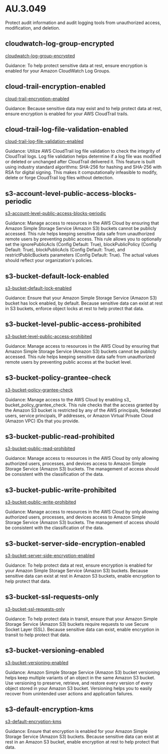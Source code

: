 # AU.3.049
Protect audit information and audit logging tools from unauthorized access, modification, and deletion.

##  cloudwatch-log-group-encrypted
[cloudwatch-log-group-encrypted](https://docs.aws.amazon.com/config/latest/developerguide/cloudwatch-log-group-encrypted.html)

Guidance:
To help protect sensitive data at rest, ensure encryption is enabled for your Amazon CloudWatch Log Groups.

##  cloud-trail-encryption-enabled
[cloud-trail-encryption-enabled](https://docs.aws.amazon.com/config/latest/developerguide/cloud-trail-encryption-enabled.html)

Guidance:
Because sensitive data may exist and to help protect data at rest, ensure encryption is enabled for your AWS CloudTrail trails.

##  cloud-trail-log-file-validation-enabled
[cloud-trail-log-file-validation-enabled](https://docs.aws.amazon.com/config/latest/developerguide/cloud-trail-log-file-validation-enabled.html)

Guidance:
Utilize AWS CloudTrail log file validation to check the integrity of CloudTrail logs. Log file validation helps determine if a log file was modified or deleted or unchanged after CloudTrail delivered it. This feature is built using industry standard algorithms: SHA-256 for hashing and SHA-256 with RSA for digital signing. This makes it computationally infeasible to modify, delete or forge CloudTrail log files without detection.

##  s3-account-level-public-access-blocks-periodic
[s3-account-level-public-access-blocks-periodic](https://docs.aws.amazon.com/config/latest/developerguide/s3-account-level-public-access-blocks-periodic.html)

Guidance:
Manage access to resources in the AWS Cloud by ensuring that Amazon Simple Storage Service (Amazon S3) buckets cannot be publicly accessed. This rule helps keeping sensitive data safe from unauthorized remote users by preventing public access. This rule allows you to optionally set the ignorePublicAcls (Config Default: True), blockPublicPolicy (Config Default: True), blockPublicAcls (Config Default: True), and restrictPublicBuckets parameters (Config Default: True). The actual values should reflect your organization's policies.

##  s3-bucket-default-lock-enabled
[s3-bucket-default-lock-enabled](https://docs.aws.amazon.com/config/latest/developerguide/s3-bucket-default-lock-enabled.html)

Guidance:
Ensure that your Amazon Simple Storage Service (Amazon S3) bucket has lock enabled, by default. Because sensitive data can exist at rest in S3 buckets, enforce object locks at rest to help protect that data.

##  s3-bucket-level-public-access-prohibited
[s3-bucket-level-public-access-prohibited](https://docs.aws.amazon.com/config/latest/developerguide/s3-bucket-level-public-access-prohibited.html)

Guidance:
Manage access to resources in the AWS Cloud by ensuring that Amazon Simple Storage Service (Amazon S3) buckets cannot be publicly accessed. This rule helps keeping sensitive data safe from unauthorized remote users by preventing public access at the bucket level.

##  s3-bucket-policy-grantee-check
[s3-bucket-policy-grantee-check](https://docs.aws.amazon.com/config/latest/developerguide/s3-bucket-policy-grantee-check.html)

Guidance:
Manage access to the AWS Cloud by enabling s3_ bucket_policy_grantee_check. This rule checks that the access granted by the Amazon S3 bucket is restricted by any of the AWS principals, federated users, service principals, IP addresses, or Amazon Virtual Private Cloud (Amazon VPC) IDs that you provide.

##  s3-bucket-public-read-prohibited
[s3-bucket-public-read-prohibited](https://docs.aws.amazon.com/config/latest/developerguide/s3-bucket-public-read-prohibited.html)

Guidance:
Manage access to resources in the AWS Cloud by only allowing authorized users, processes, and devices access to Amazon Simple Storage Service (Amazon S3) buckets. The management of access should be consistent with the classification of the data.

##  s3-bucket-public-write-prohibited
[s3-bucket-public-write-prohibited](https://docs.aws.amazon.com/config/latest/developerguide/s3-bucket-public-write-prohibited.html)

Guidance:
Manage access to resources in the AWS Cloud by only allowing authorized users, processes, and devices access to Amazon Simple Storage Service (Amazon S3) buckets. The management of access should be consistent with the classification of the data.

##  s3-bucket-server-side-encryption-enabled
[s3-bucket-server-side-encryption-enabled](https://docs.aws.amazon.com/config/latest/developerguide/s3-bucket-server-side-encryption-enabled.html)

Guidance:
To help protect data at rest, ensure encryption is enabled for your Amazon Simple Storage Service (Amazon S3) buckets. Because sensitive data can exist at rest in Amazon S3 buckets, enable encryption to help protect that data.

##  s3-bucket-ssl-requests-only
[s3-bucket-ssl-requests-only](https://docs.aws.amazon.com/config/latest/developerguide/s3-bucket-ssl-requests-only.html)

Guidance:
To help protect data in transit, ensure that your Amazon Simple Storage Service (Amazon S3) buckets require requests to use Secure Socket Layer (SSL). Because sensitive data can exist, enable encryption in transit to help protect that data.

##  s3-bucket-versioning-enabled
[s3-bucket-versioning-enabled](https://docs.aws.amazon.com/config/latest/developerguide/s3-bucket-versioning-enabled.html)

Guidance:
Amazon Simple Storage Service (Amazon S3) bucket versioning helps keep multiple variants of an object in the same Amazon S3 bucket. Use versioning to preserve, retrieve, and restore every version of every object stored in your Amazon S3 bucket. Versioning helps you to easily recover from unintended user actions and application failures.

##  s3-default-encryption-kms
[s3-default-encryption-kms](https://docs.aws.amazon.com/config/latest/developerguide/s3-default-encryption-kms.html)

Guidance:
Ensure that encryption is enabled for your Amazon Simple Storage Service (Amazon S3) buckets. Because sensitive data can exist at rest in an Amazon S3 bucket, enable encryption at rest to help protect that data.
